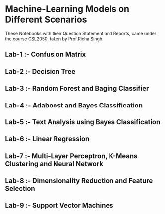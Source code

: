 # Machine-Learning Models on Different Scenarios

These Notebooks with their Question Statement and Reports, came under the course CSL2050, taken by Prof.Richa Singh.

## Lab-1 :- Confusion Matrix

## Lab-2 :- Decision Tree

## Lab-3 :- Random Forest and Baging Classifier

## Lab-4 :- Adaboost and Bayes Classification

## Lab-5 :- Text Analysis using Bayes Classification

## Lab-6 :- Linear Regression

## Lab-7 :- Multi-Layer Perceptron, K-Means Clustering and Neural Network

## Lab-8 :- Dimensionality Reduction and Feature Selection

## Lab-9 :- Support Vector Machines
